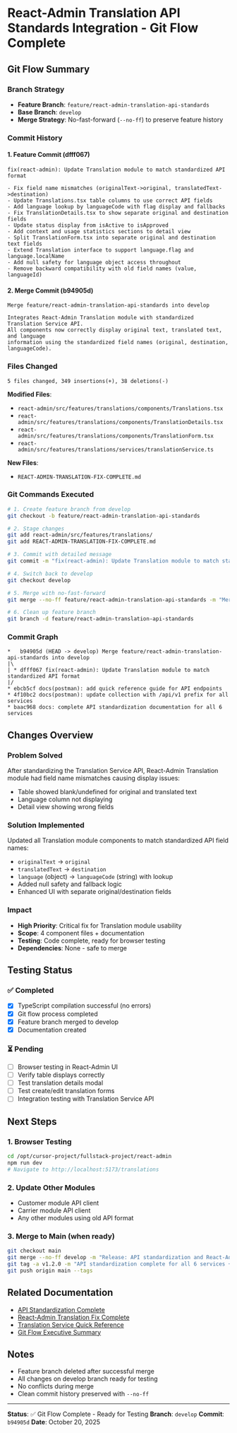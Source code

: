 # React-Admin Translation API Standards Integration - Git Flow Complete

## Git Flow Summary

### Branch Strategy
- **Feature Branch**: `feature/react-admin-translation-api-standards`
- **Base Branch**: `develop`
- **Merge Strategy**: No-fast-forward (`--no-ff`) to preserve feature history

### Commit History

#### 1. Feature Commit (dfff067)
```
fix(react-admin): Update Translation module to match standardized API format

- Fix field name mismatches (originalText->original, translatedText->destination)
- Update Translations.tsx table columns to use correct API fields
- Add language lookup by languageCode with flag display and fallbacks
- Fix TranslationDetails.tsx to show separate original and destination fields
- Update status display from isActive to isApproved
- Add context and usage statistics sections to detail view
- Split TranslationForm.tsx into separate original and destination text fields
- Extend Translation interface to support language.flag and language.localName
- Add null safety for language object access throughout
- Remove backward compatibility with old field names (value, languageId)
```

#### 2. Merge Commit (b94905d)
```
Merge feature/react-admin-translation-api-standards into develop

Integrates React-Admin Translation module with standardized Translation Service API.
All components now correctly display original text, translated text, and language
information using the standardized field names (original, destination, languageCode).
```

### Files Changed
```
5 files changed, 349 insertions(+), 38 deletions(-)
```

**Modified Files**:
- `react-admin/src/features/translations/components/Translations.tsx`
- `react-admin/src/features/translations/components/TranslationDetails.tsx`
- `react-admin/src/features/translations/components/TranslationForm.tsx`
- `react-admin/src/features/translations/services/translationService.ts`

**New Files**:
- `REACT-ADMIN-TRANSLATION-FIX-COMPLETE.md`

### Git Commands Executed
```bash
# 1. Create feature branch from develop
git checkout -b feature/react-admin-translation-api-standards

# 2. Stage changes
git add react-admin/src/features/translations/
git add REACT-ADMIN-TRANSLATION-FIX-COMPLETE.md

# 3. Commit with detailed message
git commit -m "fix(react-admin): Update Translation module to match standardized API format..."

# 4. Switch back to develop
git checkout develop

# 5. Merge with no-fast-forward
git merge --no-ff feature/react-admin-translation-api-standards -m "Merge feature/react-admin-translation-api-standards into develop..."

# 6. Clean up feature branch
git branch -d feature/react-admin-translation-api-standards
```

### Commit Graph
```
*   b94905d (HEAD -> develop) Merge feature/react-admin-translation-api-standards into develop
|\  
| * dfff067 fix(react-admin): Update Translation module to match standardized API format
|/  
* ebcb5cf docs(postman): add quick reference guide for API endpoints
* 4f10bc2 docs(postman): update collection with /api/v1 prefix for all services
* baac968 docs: complete API standardization documentation for all 6 services
```

## Changes Overview

### Problem Solved
After standardizing the Translation Service API, React-Admin Translation module had field name mismatches causing display issues:
- Table showed blank/undefined for original and translated text
- Language column not displaying
- Detail view showing wrong fields

### Solution Implemented
Updated all Translation module components to match standardized API field names:
- `originalText` → `original`
- `translatedText` → `destination`
- `language` (object) → `languageCode` (string) with lookup
- Added null safety and fallback logic
- Enhanced UI with separate original/destination fields

### Impact
- **High Priority**: Critical fix for Translation module usability
- **Scope**: 4 component files + documentation
- **Testing**: Code complete, ready for browser testing
- **Dependencies**: None - safe to merge

## Testing Status

### ✅ Completed
- [x] TypeScript compilation successful (no errors)
- [x] Git flow process completed
- [x] Feature branch merged to develop
- [x] Documentation created

### ⏳ Pending
- [ ] Browser testing in React-Admin UI
- [ ] Verify table displays correctly
- [ ] Test translation details modal
- [ ] Test create/edit translation forms
- [ ] Integration testing with Translation Service API

## Next Steps

### 1. Browser Testing
```bash
cd /opt/cursor-project/fullstack-project/react-admin
npm run dev
# Navigate to http://localhost:5173/translations
```

### 2. Update Other Modules
- Customer module API client
- Carrier module API client
- Any other modules using old API format

### 3. Merge to Main (when ready)
```bash
git checkout main
git merge --no-ff develop -m "Release: API standardization and React-Admin Translation fixes"
git tag -a v1.2.0 -m "API standardization complete for all 6 services + React-Admin Translation fix"
git push origin main --tags
```

## Related Documentation
- [API Standardization Complete](./API-STANDARDIZATION-COMPLETE.md)
- [React-Admin Translation Fix Complete](./REACT-ADMIN-TRANSLATION-FIX-COMPLETE.md)
- [Translation Service Quick Reference](./TRANSLATION-SERVICE-INFRASTRUCTURE-QUICK-REFERENCE.md)
- [Git Flow Executive Summary](./GIT-FLOW-EXECUTIVE-SUMMARY.md)

## Notes
- Feature branch deleted after successful merge
- All changes on develop branch ready for testing
- No conflicts during merge
- Clean commit history preserved with `--no-ff`

---

**Status**: ✅ Git Flow Complete - Ready for Testing
**Branch**: `develop`
**Commit**: `b94905d`
**Date**: October 20, 2025
